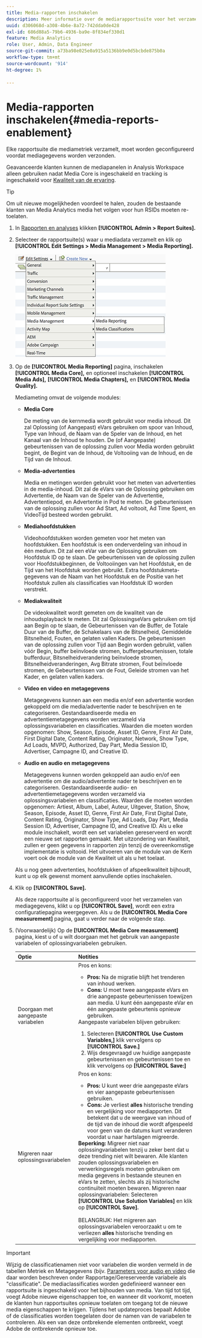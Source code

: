 ```yaml
---
title: Media-rapporten inschakelen
description: Meer informatie over de mediarapportsuite voor het verzamelen van mediummetriek.  Voer de volgende stappen uit om mediapporten te configureren voordat mediagegevens worden verzonden.
uuid: d306068d-a308-4b6e-8a72-742dda0de428
exl-id: 686d88a5-79b6-4936-ba9e-8f834ef330d1
feature: Media Analytics
role: User, Admin, Data Engineer
source-git-commit: a73ba98e025e0a915a5136bb9e0d5bcbde875b0a
workflow-type: tm+mt
source-wordcount: '914'
ht-degree: 1%

---
```


# Media-rapporten inschakelen{#media-reports-enablement}

Elke rapportsuite die mediametriek verzamelt, moet worden geconfigureerd voordat mediagegevens worden verzonden.

Geavanceerde klanten kunnen de mediapanelen in Analysis Workspace alleen gebruiken nadat Media Core is ingeschakeld en tracking is ingeschakeld voor [Kwaliteit van de ervaring](https://experienceleague.adobe.com/docs/media-analytics/using/sdk-implement/track-qos/track-qos-overview.html?lang=en).

>[!TIP]
>
>Om uit nieuwe mogelijkheden voordeel te halen, zouden de bestaande klanten van Media Analytics media het volgen voor hun RSIDs moeten re-toelaten.

1. In [Rapporten en analyses](https://my.omniture.com/login/) klikken **[!UICONTROL Admin > Report Suites].**
1. Selecteer de rapportsuite(s) waar u mediadata verzamelt en klik op **[!UICONTROL Edit Settings > Media Management > Media Reporting].**

   ![](assets/media-reporting.png)

1. Op de **[!UICONTROL Media Reporting]** pagina, inschakelen **[!UICONTROL Media Core],** en optioneel inschakelen **[!UICONTROL Media Ads],** **[!UICONTROL Media Chapters],** en **[!UICONTROL Media Quality].**

   Mediameting omvat de volgende modules:

   * **Media Core**

      De meting van de kernmedia wordt gebruikt voor media inhoud. Dit zal Oplossing (of Aangepast) eVars gebruiken om spoor van Inhoud, Type van Inhoud, de Naam van de Speler van de Inhoud, en het Kanaal van de Inhoud te houden. De (of Aangepaste) gebeurtenissen van de oplossing zullen voor Media worden gebruikt begint, de Begint van de Inhoud, de Voltooiing van de Inhoud, en de Tijd van de Inhoud.

   * **Media-advertenties**

      Media en metingen worden gebruikt voor het meten van advertenties in de media-inhoud. Dit zal de eVars van de Oplossing gebruiken om Advertentie, de Naam van de Speler van de Advertentie, Advertentiepod, en Advertentie in Pod te meten. De gebeurtenissen van de oplossing zullen voor Ad Start, Ad voltooit, Ad Time Spent, en VideoTijd besteed worden gebruikt.

   * **Mediahoofdstukken**

      Videohoofdstukken worden gemeten voor het meten van hoofdstukken. Een hoofdstuk is een onderverdeling van inhoud in één medium. Dit zal een eVar van de Oplossing gebruiken om Hoofdstuk ID op te slaan. De gebeurtenissen van de oplossing zullen voor Hoofdstukbeginnen, de Voltooiingen van het Hoofdstuk, en de Tijd van het Hoofdstuk worden gebruikt. Extra hoofdstukmeta-gegevens van de Naam van het Hoofdstuk en de Positie van het Hoofdstuk zullen als classificaties van Hoofdstuk ID worden verstrekt.

   * **Mediakwaliteit**

      De videokwaliteit wordt gemeten om de kwaliteit van de inhoudsplayback te meten. Dit zal OplossingseVars gebruiken om tijd aan Begin op te slaan, de Gebeurtenissen van de Buffer, de Totale Duur van de Buffer, de Schakelaars van de Bitsnelheid, Gemiddelde Bitsnelheid, Fouten, en gelaten vallen Kaders. De gebeurtenissen van de oplossing zullen voor Tijd aan Begin worden gebruikt, vallen vóór Begin, buffer beïnvloede stromen, buffergebeurtenissen, totale bufferduur, Bitsnelheidverandering beïnvloede stromen, Bitsnelheidveranderingen, Avg Bitrate stromen, Fout beïnvloede stromen, de Gebeurtenissen van de Fout, Geleide stromen van het Kader, en gelaten vallen kaders.

   * **Video en video en metagegevens**

      Metagegevens kunnen aan een media en/of een advertentie worden gekoppeld om die media/advertentie nader te beschrijven en te categoriseren. Gestandaardiseerde media en advertentiemetagegevens worden verzameld via oplossingsvariabelen en classificaties. Waarden die moeten worden opgenomen: Show, Season, Episode, Asset ID, Genre, First Air Date, First Digital Date, Content Rating, Originator, Network, Show Type, Ad Loads, MVPD, Authorized, Day Part, Media Session ID, Advertiser, Campagne ID, and Creative ID.

   * **Audio en audio en metagegevens**

      Metagegevens kunnen worden gekoppeld aan audio en/of een advertentie om die audio/advertentie nader te beschrijven en te categoriseren. Gestandaardiseerde audio- en advertentiemetagegevens worden verzameld via oplossingsvariabelen en classificaties. Waarden die moeten worden opgenomen: Artiest, Album, Label, Auteur, Uitgever, Station, Show, Season, Episode, Asset ID, Genre, First Air Date, First Digital Date, Content Rating, Originator, Show Type, Ad Loads, Day Part, Media Session ID, Advertiser, Campagne ID, and Creative ID.
   Als u elke module inschakelt, wordt een set variabelen gereserveerd en wordt een nieuwe set rapporten gemaakt. Met uitzondering van Kwaliteit, zullen er geen gegevens in rapporten zijn tenzij de overeenkomstige implementatie is voltooid. Het uitvoeren van de module van de Kern voert ook de module van de Kwaliteit uit als u het toelaat.

   Als u nog geen advertenties, hoofdstukken of afspeelkwaliteit bijhoudt, kunt u op elk gewenst moment aanvullende opties inschakelen.

1. Klik op **[!UICONTROL Save].**

   Als deze rapportsuite al is geconfigureerd voor het verzamelen van mediagegevens, klikt u op **[!UICONTROL Save]**, wordt een extra configuratiepagina weergegeven. Als u de **[!UICONTROL Media Core measurement]** pagina, gaat u verder naar de volgende stap.

1. (Voorwaardelijk) Op de **[!UICONTROL Media Core measurement]** pagina, kiest u of u wilt doorgaan met het gebruik van aangepaste variabelen of oplossingvariabelen gebruiken.

   | Optie | Notities |
   | --- | --- |
   | Doorgaan met aangepaste variabelen | Pros en kons:<ul> <li> **Pros:** Na de migratie blijft het trenderen van inhoud werken. </li> <li> **Cons:** U moet twee aangepaste eVars en drie aangepaste gebeurtenissen toewijzen aan media. U kunt één aangepaste eVar en één aangepaste gebeurtenis opnieuw gebruiken. </li> </ul> Aangepaste variabelen blijven gebruiken: <ol> <li>Selecteren **[!UICONTROL Use Custom Variables,]** klik vervolgens op **[!UICONTROL Save.]** </li> <li>Wijs desgevraagd uw huidige aangepaste gebeurtenissen en gebeurtenissen toe en klik vervolgens op **[!UICONTROL Save:]** </li> </ol> |
   | Migreren naar oplossingsvariabelen | Pros en kons:<ul> <li> **Pros:** U kunt weer drie aangepaste eVars en vier aangepaste gebeurtenissen gebruiken. </li> <li> **Cons:** Je verliest **alles** historische trending en vergelijking voor mediapporten. Dit betekent dat u de weergave van inhoud of de tijd van de inhoud die wordt afgespeeld voor geen van de datums kunt veranderen voordat u naar hartslagen migreerde. </li> </ul> **Beperking:**  Migreer niet naar oplossingvariabelen tenzij u zeker bent dat u deze trending niet wilt bewaren. Alle klanten zouden oplossingsvariabelen en verwerkingsregels moeten gebruiken om media gegevens in bestaande steunen en eVars te zetten, slechts als zij historische continuïteit moeten bewaren. Migreren naar oplossingvariabelen: Selecteren **[!UICONTROL Use Solution Variables]** en klik op **[!UICONTROL Save].** <br><br> BELANGRIJK: Het migreren aan oplossingsvariabelen veroorzaakt u om te verliezen **alles** historische trending en vergelijking voor mediapporten. |

>[!IMPORTANT]
>
>Wijzig de classificatienamen niet voor variabelen die worden vermeld in de tabellen Metriek en Metagegevens (bijv. [Parameters voor audio en video](/help/implementation/variables/audio-video-parameters.md) die daar worden beschreven onder Rapportage/Gereserveerde variabele als &quot;classificatie&quot;. De mediaclassificaties worden gedefinieerd wanneer een rapportsuite is ingeschakeld voor het bijhouden van media. Van tijd tot tijd, voegt Adobe nieuwe eigenschappen toe, en wanneer dit voorkomt, moeten de klanten hun rapportsuites opnieuw toelaten om toegang tot de nieuwe media eigenschappen te krijgen. Tijdens het updateproces bepaalt Adobe of de classificaties worden toegelaten door de namen van de variabelen te controleren. Als een van deze ontbrekende elementen ontbreekt, voegt Adobe de ontbrekende opnieuw toe.
